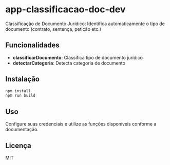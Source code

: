 # app-classificacao-doc-dev

Classificação de Documento Jurídico: Identifica automaticamente o tipo de documento (contrato, sentença, petição etc.)

## Funcionalidades

- **classificarDocumento**: Classifica tipo de documento jurídico
- **detectarCategoria**: Detecta categoria de documento

## Instalação

```bash
npm install
npm run build
```

## Uso

Configure suas credenciais e utilize as funções disponíveis conforme a documentação.

## Licença

MIT
